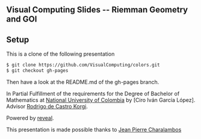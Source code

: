 ## Visual Computing Slides -- Riemman Geometry and GOI

## Setup

This is a clone of the following presentation

 ```sh
 $ git clone https://github.com/VisualComputing/colors.git
 $ git checkout gh-pages
 ```
 
Then have a look at the README.md of the gh-pages branch.

In Partial Fulfillment of the requirements for the Degree of Bachelor of Mathematics  at [National University of Colombia](http://ciencias.bogota.unal.edu.co/departamentos/departamento-de-matematicas/departamento-de-matematicas/) by [Ciro Iván García López]. Advisor [Rodrigo de Castro Korgi](http://ciencias.bogota.unal.edu.co/departamentos/departamento-de-matematicas/docentes/?tx_unaldirectorio_contactlist%5Bperson%5D=269&tx_unaldirectorio_contactlist%5Baction%5D=show&tx_unaldirectorio_contactlist%5Bcontroller%5D=Person&cHash=08fcdcd24fc550eb3227617623e1c600).

Powered by [reveal](https://github.com/hakimel/reveal.js).

This presentation is made possible thanks to [Jean Pierre Charalambos](http://otrolado.info)

<!--- a long list of students and links to their pages. To come ;) -->
